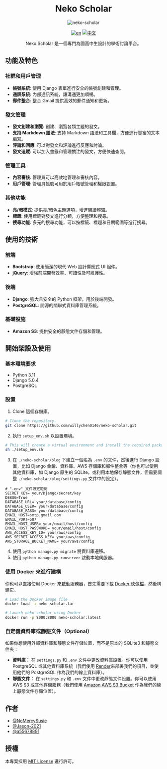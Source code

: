 <h1 align="center">Neko Scholar</h1>

<div align="center">

![neko-scholar](https://github.com/user-attachments/assets/4e4f9733-9499-46bd-bcf1-7a49c7d8069e)

[![en](https://img.shields.io/badge/lang-en-red)](https://github.com/willychen0146/neko-scholar/blob/main/README.md)
[![中文](https://img.shields.io/badge/lang-中文-green.svg)](https://github.com/willychen0146/neko-scholar/blob/main/README.zh-TW.md)

Neko Scholar 是一個專門為國高中生設計的學術討論平台。

</div>

## 功能及特色

### 社群和用戶管理
- **帳號系統**: 使用 Django 表單進行安全的帳號創建和管理。
- **通訊系統**: 內部通訊系統，讓溝通更加順暢。
- **郵件整合**: 整合 Gmail 提供高效的郵件通知和更新。

### 發文管理
- **發文創建和瀏覽**: 創建、瀏覽各類主題的發文。
- **支持 Markdown 語法**: 支持 Markdown 語法和工具欄，方便進行豐富的文本編寫。
- **評論和回應**: 可以對發文和評論進行反應和討論。
- **發文追蹤**: 可以加入書籤和管理關注的發文，方便快速查閱。

### 管理工具
- **內容審核**: 管理員可以高效地管理和審核內容。
- **用戶管理**: 管理員帳號可用於用戶帳號管理和權限設置。

### 其他功能
- **亮/暗模式**: 提供亮/暗色主題選項，增進閱讀體驗。
- **標籤**: 使用標籤對發文進行分類，方便整理和搜尋。
- **搜尋功能**: 多元的搜尋功能，可以按標籤、標題和日期範圍等進行搜尋。

## 使用的技術

### 前端
- **Bootstrap**: 使用簡潔的現代 Web 設計響應式 UI 組件。
- **jQuery**: 增強前端開發效率、可讀性及可維護性。

### 後端
- **Django**: 強大且安全的 Python 框架，用於後端開發。
- **PostgreSQL**: 開源的關聯式資料庫管理系統。

### 基礎設施
- **Amazon S3**: 提供安全的靜態文件存儲和管理。

## 開始架設及使用

### 基本環境要求
- Python 3.11
- Django 5.0.4
- PostgreSQL

### 設置

1. Clone 這個存儲庫。
```sh
# Clone the repository.
git clone https://github.com/willychen0146/neko-scholar.git
```

2. 執行 `setup_env.sh` 以設置環境。

```sh
# This will create a virtual environment and install the required packages.
sh ./setup_env.sh
```

3. 在 `./neko-scholar/blog` 下建立一個名為 `.env` 的文件，然後進行 Django 設置，比如 Django 金鑰、資料庫、AWS 存儲庫和郵件整合等（你也可以使用其他資料庫，如 Django 原生的 SQLite，或利用本地保存靜態文件，但需要調整 `./neko-scholar/blog/settings.py` 文件中的設定）。
```
# ".env" 文件設定範例
SECRET_KEY= your/Django/secret/key
DEBUG=True
DATABASE_URL= your/database/config
DATABASE_USER= your/database/config
DATABASE_PASS= your/database/config
EMAIL_HOST=smtp.gmail.com
EMAIL_PORT=587
EMAIL_HOST_USER= your/email/host/config
EMAIL_HOST_PASSWORD= your/email/host/config
AWS_ACCESS_KEY_ID= your/aws/config
AWS_SECRET_ACCESS_KEY= your/aws/config
AWS_STORAGE_BUCKET_NAME= your/aws/config
```

4. 使用 `python manage.py migrate` 將資料庫遷移。
5. 使用 `python manage.py runserver` 啟動本地伺服器。

### 使用 Docker 來進行建構
你也可以直接使用 Docker 來啟動服務器，首先需要下載 [Docker 映像檔](https://drive.google.com/file/d/1Ss0jQvlAzZZhTm0VW7jJZh-On0iVqoYm/view?usp=drive_link)，然後構建它。

```sh
# Load the Docker image file
docker load -i neko-scholar.tar

# Launch neko-scholar using Docker
docker run -p 8000:8000 neko-scholar:latest
```

### 自定義資料庫或靜態文件（Optional）
如果你想使用外部資料庫和靜態文件存儲位置，而不是原本的 SQLite3 和靜態文件夾：

- **資料庫：** 在 `settings.py` 和 `.env` 文件中更改資料庫設置。你可以使用 PostgreSQL 或其他資料庫系統（我們使用 [Render](https://render.com/)來部署我們的項目，並使用他們的 PostgreSQL 作為我們的線上資料庫）。
- **靜態文件：** 在 `settings.py` 和 `.env` 文件中更改靜態文件設置。你可以使用 AWS S3 或其他存儲服務（我們使用 [Amazon AWS S3 Bucket](https://aws.amazon.com/tw/s3/) 作為我們的線上靜態文件存儲位置）。

## 作者

- [@NoMercySusie](https://github.com/willychen0146)
- [@Jason-2021](https://github.com/Jason-2021)
- [@a55678891](https://github.com/a55678891)

## 授權
本專案採用 [MIT License](LICENSE) 進行許可。
